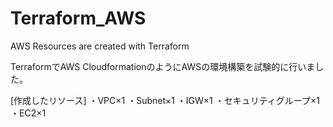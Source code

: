 # Terraform_AWS
AWS Resources are created with Terraform 

TerraformでAWS CloudformationのようにAWSの環境構築を試験的に行いました。

[作成したリソース]
・VPC×1
・Subnet×1
・IGW×1
・セキュリティグループ×1
・EC2×1

